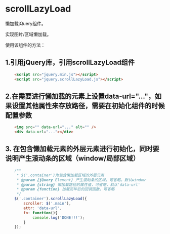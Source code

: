 # scrollLazyLoad

懒加载jQuery组件。

实现图片/区域懒加载。

使用该组件的方法：

## 1.引用jQuery库，引用scrollLazyLoad组件

```html
    <script src="jquery.min.js"></script> 
    <script src="jquery.scrollLazyLoad.js"></script> 
```

## 2.在需要进行懒加载的元素上设置data-url="..."，如果设置其他属性来存放路径，需要在初始化组件的时候配置参数

```html
    <img src="" data-url="..." alt="" />
    <div data-url="..."></div> 
```

## 3. 在包含懒加载元素的外层元素进行初始化，同时要说明产生滚动条的区域（window/局部区域）

```javascript
    /**
     * $('.container')为包含懒加载区域的外层元素
     * @param {jQuery Element} 产生滚动条的区域，可省略，默认window
     * @param {string} 懒加载路径的属性值，可省略，默认'data-url'
     * @param {function} 加载完毕后的回调函数，可省略
     */
    $('.container').scrollLazyLoad({
        scroller: $('.main'),
        attr: 'data-url',
        fn: function(){
            console.log('DONE!!!');
        }
    });
```